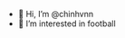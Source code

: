 - 👋 Hi, I’m @chinhvnn
- 👀 I’m interested in football


<!---
chinhvnn/chinhvnn is a ✨ special ✨ repository because its `README.md` (this file) appears on your GitHub profile.
You can click the Preview link to take a look at your changes.
--->
